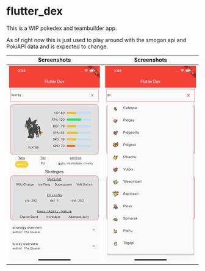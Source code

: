 # flutter_dex

This is a WIP pokedex and teambuilder app. 

As of right now this is just used to play around with the smogon api and PokiAPI data and is expected to change.

Screenshots               |  Screenshots  
:-------------------------:|:-------------------------:|
![](https://github.com/DevonJerothe/flutter_dex/blob/dev/screenshots/Simulator%20Screen%20Shot%20-%20iPhone%2011%20Pro%20Max%20-%202020-02-07%20at%2014.54.45.png?raw=true)|![](https://github.com/DevonJerothe/flutter_dex/blob/dev/screenshots/Simulator%20Screen%20Shot%20-%20iPhone%2011%20Pro%20Max%20-%202020-02-07%20at%2014.55.26.png?raw=true)
